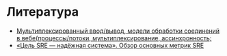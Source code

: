 # Литература
- [Мультиплексированный ввод/вывод, модели обработки соединений в вебе(процессы/потоки, мультиплексирование, ассинхронность;](https://habr.com/ru/post/111357/)
- [«Цель SRE — надёжная система». Обзор основных метрик SRE](https://habr.com/ru/company/southbridge/blog/525176/)
